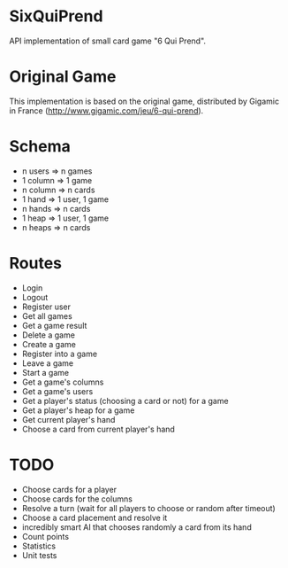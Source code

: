 # SixQuiPrend
API implementation of small card game "6 Qui Prend".

# Original Game
This implementation is based on the original game, distributed by Gigamic in
France (http://www.gigamic.com/jeu/6-qui-prend).

# Schema
* n users => n games
* 1 column => 1 game
* n column => n cards
* 1 hand => 1 user, 1 game
* n hands => n cards
* 1 heap => 1 user, 1 game
* n heaps => n cards

# Routes
* Login
* Logout
* Register user
* Get all games
* Get a game result
* Delete a game
* Create a game
* Register into a game
* Leave a game
* Start a game
* Get a game's columns
* Get a game's users
* Get a player's status (choosing a card or not) for a game
* Get a player's heap for a game
* Get current player's hand
* Choose a card from current player's hand

# TODO
* Choose cards for a player
* Choose cards for the columns
* Resolve a turn (wait for all players to choose or random after timeout)
* Choose a card placement and resolve it
* incredibly smart AI that chooses randomly a card from its hand
* Count points
* Statistics
* Unit tests
